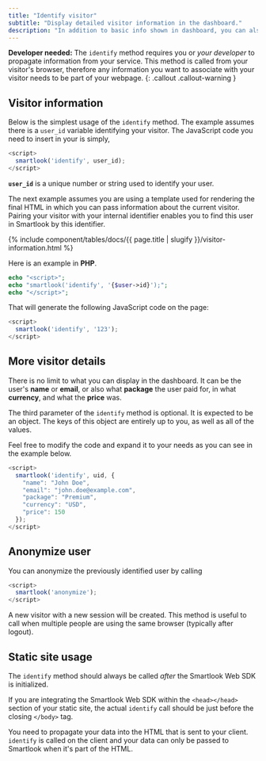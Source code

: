 ```yaml
---
title: "Identify visitor"
subtitle: "Display detailed visitor information in the dashboard."
description: "In addition to basic info shown in dashboard, you can also identify your users with their email, name or any other property."
---
```


**Developer needed:** The `identify` method requires you or *your developer* to propagate information from your service. This method is called from your visitor's browser, therefore any information you want to associate with your visitor needs to be part of your webpage.
{: .callout .callout-warning }

## Visitor information

Below is the simplest usage of the `identify` method. The example assumes there is a `user_id` variable identifying your visitor. The JavaScript code you need to insert in your is simply,

```js
<script>
  smartlook('identify', user_id);
</script>
```

**`user_id`** is a unique number or string used to identify your user.

The next example assumes you are using a template used for rendering the final HTML in which you can pass information about the current visitor. Pairing your visitor with your internal identifier enables you to find this user in Smartlook by this identifier.

{% include component/tables/docs/{{ page.title | slugify }}/visitor-information.html %}

Here is an example in **PHP**.

```php
echo "<script>";
echo "smartlook('identify', '{$user->id}');";
echo "</script>";
```

That will generate the following JavaScript code on the page:

```js
<script>
  smartlook('identify', '123');
</script>
```

## More visitor details

There is no limit to what you can display in the dashboard. It can be the user's **name** or **email**, or also what **package** the user paid for, in what **currency**, and what the **price** was.

The third parameter of the `identify` method is optional. It is expected to be an object. The keys of this object are entirely up to you, as well as all of the values.

Feel free to modify the code and expand it to your needs as you can see in the example below.

```js
<script>
  smartlook('identify', uid, {
    "name": "John Doe",
    "email": "john.doe@example.com",
    "package": "Premium",
    "currency": "USD",
    "price": 150
  });
</script>
```

## Anonymize user

You can anonymize the previously identified user by calling

```js
<script>
  smartlook('anonymize');
</script>
```

A new visitor with a new session will be created.
This method is useful to call when multiple people are using the same browser (typically after logout).

## Static site usage

The `identify` method should always be called *after* the Smartlook Web SDK is initialized.

If you are integrating the Smartlook Web SDK within the `<head></head>` section of your static site, the actual `identify` call should be just before the closing `</body>` tag.

You need to propagate your data into the HTML that is sent to your client. `identify` is called on the client and your data can only be passed to Smartlook when it's part of the HTML.
